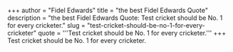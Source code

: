 +++
author = "Fidel Edwards"
title = "the best Fidel Edwards Quote"
description = "the best Fidel Edwards Quote: Test cricket should be No. 1 for every cricketer."
slug = "test-cricket-should-be-no-1-for-every-cricketer"
quote = '''Test cricket should be No. 1 for every cricketer.'''
+++
Test cricket should be No. 1 for every cricketer.

